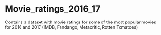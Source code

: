 # Movie_ratings_2016_17
Contains a dataset with movie ratings for some of the most popular movies for 2016 and 2017 (IMDB, Fandango, Metacritic, Rotten Tomatoes)
